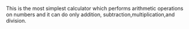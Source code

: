 This is the most simplest calculator which performs arithmetic operations on numbers and it can do only addition, subtraction,multiplication,and division.
